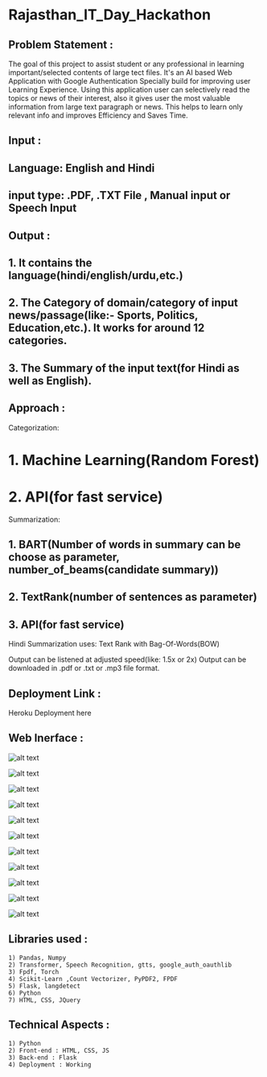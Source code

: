 # Rajasthan_IT_Day_Hackathon

## Problem Statement :
The goal of this project to assist student or any professional in learning important/selected contents of large tect files.
It's an AI based Web Application with Google Authentication Specially build for improving user Learning Experience.
Using this application user can selectively read the topics or news of their interest, also it gives user the most valuable information from large text paragraph or news.
This helps to learn only relevant info and improves Efficiency and Saves Time.

## Input : 

## Language: English and Hindi
## input type: .PDF, .TXT File , Manual input or Speech Input

## Output :
## 1. It contains the language(hindi/english/urdu,etc.) 
## 2. The Category of domain/category of input news/passage(like:- Sports, Politics, Education,etc.). It works for around 12 categories.
## 3. The Summary of the input text(for Hindi as well as English).

## Approach :
Categorization:
# 1. Machine Learning(Random Forest)
# 2. API(for fast service)

Summarization:
## 1. BART(Number of words in summary can be choose as parameter, number_of_beams(candidate summary))
## 2. TextRank(number of sentences as parameter)
## 3. API(for fast service)

Hindi Summarization uses:
Text Rank with Bag-Of-Words(BOW)

Output can be listened at adjusted speed(like: 1.5x or 2x)
Output can be downloaded in .pdf or .txt or .mp3 file format.


## Deployment Link :
Heroku Deployment here



## Web Inerface :

![alt text](https://github.com/danishcyber-star/Rajasthan_IT_Day_Hackathon/blob/master/images/login.png)

![alt text](https://github.com/danishcyber-star/Rajasthan_IT_Day_Hackathon/blob/master/images/google_auth.png)

![alt text](https://github.com/danishcyber-star/Rajasthan_IT_Day_Hackathon/blob/master/images/header.png)

![alt text](https://github.com/danishcyber-star/Rajasthan_IT_Day_Hackathon/blob/master/images/input_pdf_txt.png)

![alt text](https://github.com/danishcyber-star/Rajasthan_IT_Day_Hackathon/blob/master/images/input_text.png)

![alt text](https://github.com/danishcyber-star/Rajasthan_IT_Day_Hackathon/blob/master/images/parameters.png)

![alt text](https://github.com/danishcyber-star/Rajasthan_IT_Day_Hackathon/blob/master/images/summary_sample.png)

![alt text](https://github.com/danishcyber-star/Rajasthan_IT_Day_Hackathon/blob/master/images/Listen_audio.png)


![alt text](https://github.com/danishcyber-star/Rajasthan_IT_Day_Hackathon/blob/master/images/pdf_splitter_home.png)

![alt text](https://github.com/danishcyber-star/Rajasthan_IT_Day_Hackathon/blob/master/images/pdf_splitter_successful_upload.png)

![alt text](https://github.com/danishcyber-star/Rajasthan_IT_Day_Hackathon/blob/master/images/pdf_splitter_download_extracted_file.png)




## Libraries used :
    1) Pandas, Numpy
    2) Transformer, Speech Recognition, gtts, google_auth_oauthlib
    3) Fpdf, Torch
    4) Scikit-Learn ,Count Vectorizer, PyPDF2, FPDF
    5) Flask, langdetect
    6) Python
    7) HTML, CSS, JQuery


## Technical Aspects :
    1) Python 
    2) Front-end : HTML, CSS, JS
    3) Back-end : Flask
    4) Deployment : Working
